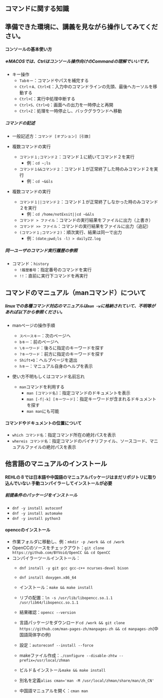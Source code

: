 ## コマンドに関する知識



## 準備できた環境に、講義を見ながら操作してみてください。



#### コンソールの基本使い方

##### ※MACOSでは、Ctrlはコンソール操作向けのCommandの理解でいいです。

- キー操作
  - `Tabキー`：コマンドやパスを補完する
  - `Ctrl＋A、Ctrl+E`：入力中のコマンドラインの先頭、最後へカーソルを移動する
  - `Ctrl+C`：実行中処理中断する
  - `Ctrl+S、Ctrl+Q`：画面への出力を一時停止と再開
  - `Ctrl+Z`：処理を一時停止し、バックグラウンドへ移動



##### コマンドの記述

- 一般記述方：`コマンド [オプション] [引数]`
- 複数コマンドの実行
  - `コマンド１;コマンド２`：コマンド１に続いてコマンド２を実行
    - 例：`cd ~;ls`
  - `コマンド１&&コマンド２`：コマンド１が正常終了した時のみコマンド２を実行
    - 例：`cd ~&&ls`



- 複数コマンドの実行
  - `コマンド１||コマンド２`：コマンド１が正常終了しなかった時のみコマンド２を実行
    - 例：`cd /home/notExsit||cd ~&&ls`
  - `コマンド > ファイル`：コマンドの実行結果をファイルに出力（上書き）
  - `コマンド >> ファイル`：コマンドの実行結果をファイルに出力（追記）
  - `(コマンド１;コマンド２)`：順次実行、結果は同一で出力
    - 例：`(date;pwd;ls -l) > dailyZZ.log`



##### 同一ユーザのコマンド実行履歴の参照

- コマンド：`history`
  - `!履歴番号`：指定番号のコマンドを実行
  - `!!`：直前に実行下コマンドを再実行



## コマンドのマニュアル（manコマンド）について



##### linuxでの各種コマンド対応のマニュアルは`man -w`に格納されていて、不明等があれば以下から参照ください。

- manページの操作手順
  - `スペースキー`：次のページへ
  - `bキー`：前のページへ
  - `\キーワード`：後ろに指定のキーワードを探す
  - `?キーワード`：前方に指定のキーワードを探す
  - `Shift+Q`：ヘルプページを退出
  - `hキー`：マニュアル自身のヘルプを表示



- 使い方不明もしくはコマンド名前忘れ
  - `man`コマンドを利用する
    - `man [コマンド名]`：指定コマンドのドキュメントを表示
    - `man [-f|-k] [キーワード]`：指定キーワードが含まれるドキュメントを探す
    - `man man`にも可能
<!-- [//] - マニュアルで表示された言語
[//]   - 必要に応じて言語パッケージをインストール
[//]     - `dnf -y install langpacks-ja`：日本語パッケージのインストール
[//]     - `dnf -y install langpacks-ja`：日本語パッケージのインストール
[//]     - `dnf list langpacks-*`：利用可能な言語パッケージ一覧を出す
[//]     - `localectl set-locale LANG=ja_JP.UTF-8`：システム全体の言語を変える
[//]     - `source /etc/locale.conf`：有効化
[//]     - `echo $LANG`：確認
[//]   - 利用可能なロケールを確認
[//]     - `locale -a`
[//]     - `dnf -y install man-pages-zh-CN`
[//]   - 指定の言語のマニュアルを開く
[//]     - `LANG=zh_CN man ls`-->



#### コマンドやドキュメントの位置について

- `which コマンド名`：指定コマンド所在の絶対パスを表示
- `whereis コマンド名`：指定コマンドのバイナリファイル、ソースコード、マニュアルファイルの絶対パスを表示



## 他言語のマニュアルのインストール



#### REHLの８では日本語や中国語のマニュアルパッケージはまだリポジトリに取り込んでいない  手動コンパイラーしてインストールが必要

##### 前提条件のパッケージをインストール

- `dnf -y install autoconf`
- `dnf -y install automake`
- `dnf -y install python3`



#### openccのインストール

- 作業フォルダに移動し、例：`mkdir -p /work && cd /work`
- OpenCCのソースをチェックアウト：`git clone https://github.com/BYVoid/OpenCC && cd OpenCC`
- コンパイラーツールインストール：
  - `dnf install -y git gcc gcc-c++ ncurses-devel bison`
  - `dnf install doxygen.x86_64`



  - インストール：`make && make install`
  - リブの配置：`ln -s /usr/lib/libopencc.so.1.1 /usr/lib64/libopencc.so.1.1`
  - 結果確認：`opencc --version`



  - 言語パッケージをダウンロード`cd /work && git clone https://github.com/man-pages-zh/manpages-zh && cd manpages-zh`(中国語简体字の例)
  - 設定：`autoreconf --install --force`
  - makeファイル作成：`./configure --disable-zhtw --prefix=/usr/local/zhman`
  - ビルド＆インストール`make && make install`
  - 別名を定義`alias cman='man -M /usr/local/zhman/share/man/zh_CN'`
  - 中国語マニュアルを開く：`cman man`
